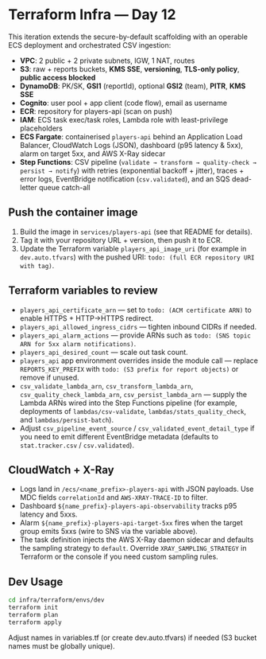 # Terraform Infra — Day 12

This iteration extends the secure-by-default scaffolding with an operable ECS deployment and orchestrated CSV ingestion:

- **VPC**: 2 public + 2 private subnets, IGW, 1 NAT, routes
- **S3**: raw + reports buckets, **KMS SSE**, **versioning**, **TLS-only policy**, **public access blocked**
- **DynamoDB**: PK/SK, **GSI1** (reportId), optional **GSI2** (team), **PITR**, **KMS SSE**
- **Cognito**: user pool + app client (code flow), email as username
- **ECR**: repository for players-api (scan on push)
- **IAM**: ECS task exec/task roles, Lambda role with least-privilege placeholders
- **ECS Fargate**: containerised `players-api` behind an Application Load Balancer, CloudWatch Logs (JSON), dashboard (p95 latency & 5xx), alarm on target 5xx, and AWS X-Ray sidecar
- **Step Functions**: CSV pipeline (`validate → transform → quality-check → persist → notify`) with retries (exponential backoff + jitter), traces + error logs, EventBridge notification (`csv.validated`), and an SQS dead-letter queue catch-all

## Push the container image

1. Build the image in `services/players-api` (see that README for details).
2. Tag it with your repository URL + version, then push it to ECR.
3. Update the Terraform variable `players_api_image_uri` (for example in `dev.auto.tfvars`) with the pushed URI: `todo: (full ECR repository URI with tag)`.

## Terraform variables to review

- `players_api_certificate_arn` — set to `todo: (ACM certificate ARN)` to enable HTTPS + HTTP→HTTPS redirect.
- `players_api_allowed_ingress_cidrs` — tighten inbound CIDRs if needed.
- `players_api_alarm_actions` — provide ARNs such as `todo: (SNS topic ARN for 5xx alarm notifications)`.
- `players_api_desired_count` — scale out task count.
- `players_api` app environment overrides inside the module call — replace `REPORTS_KEY_PREFIX` with `todo: (S3 prefix for report objects)` or remove if unused.
- `csv_validate_lambda_arn`, `csv_transform_lambda_arn`, `csv_quality_check_lambda_arn`, `csv_persist_lambda_arn` — supply the Lambda ARNs wired into the Step Functions pipeline (for example, deployments of `lambdas/csv-validate`, `lambdas/stats_quality_check`, and `lambdas/persist-batch`).
- Adjust `csv_pipeline_event_source` / `csv_validated_event_detail_type` if you need to emit different EventBridge metadata (defaults to `stat.tracker.csv` / `csv.validated`).

## CloudWatch + X-Ray

- Logs land in `/ecs/<name_prefix>-players-api` with JSON payloads. Use MDC fields `correlationId` and `AWS-XRAY-TRACE-ID` to filter.
- Dashboard `${name_prefix}-players-api-observability` tracks p95 latency and 5xxs.
- Alarm `${name_prefix}-players-api-target-5xx` fires when the target group emits 5xxs (wire to SNS via the variable above).
- The task definition injects the AWS X-Ray daemon sidecar and defaults the sampling strategy to `default`. Override `XRAY_SAMPLING_STRATEGY` in Terraform or the console if you need custom sampling rules.

## Dev Usage
```bash
cd infra/terraform/envs/dev
terraform init
terraform plan
terraform apply
```
Adjust names in variables.tf (or create dev.auto.tfvars) if needed (S3 bucket names must be globally unique).
